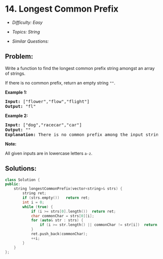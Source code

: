 # 14. Longest Common Prefix

* *Difficulty: Easy*

* *Topics: String*

* *Similar Questions:*

## Problem:

<p>Write a function to find the longest common prefix string amongst an array of strings.</p>

<p>If there is no common prefix, return an empty string <code>&quot;&quot;</code>.</p>

<p><strong>Example 1:</strong></p>

<pre>
<strong>Input: </strong>[&quot;flower&quot;,&quot;flow&quot;,&quot;flight&quot;]
<strong>Output:</strong> &quot;fl&quot;
</pre>

<p><strong>Example 2:</strong></p>

<pre>
<strong>Input: </strong>[&quot;dog&quot;,&quot;racecar&quot;,&quot;car&quot;]
<strong>Output:</strong> &quot;&quot;
<strong>Explanation:</strong> There is no common prefix among the input strings.
</pre>

<p><strong>Note:</strong></p>

<p>All given inputs are in lowercase letters <code>a-z</code>.</p>

## Solutions:

```c++
class Solution {
public:
    string longestCommonPrefix(vector<string>& strs) {
        string ret;
        if (strs.empty())   return ret;   
        int i = 0;
        while (true) {
            if (i >= strs[0].length())  return ret;
            char commonChar = strs[0][i];
            for (auto& str : strs) {
                if (i >= str.length() || commonChar != str[i])  return ret;
            }
            ret.push_back(commonChar);
            ++i;
        }
    }
};
```
